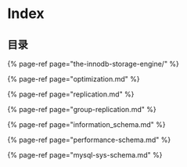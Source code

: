 # Index

## 目录

{% page-ref page="the-innodb-storage-engine/" %}

{% page-ref page="optimization.md" %}

{% page-ref page="replication.md" %}

{% page-ref page="group-replication.md" %}

{% page-ref page="information\_schema.md" %}

{% page-ref page="performance-schema.md" %}

{% page-ref page="mysql-sys-schema.md" %}

